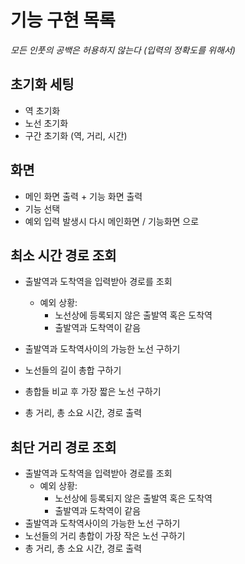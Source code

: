 # 기능 구현 목록
*모든 인풋의 공백은 허용하지 않는다 (입력의 정확도를 위해서)*
## 초기화 세팅
- 역 초기화
- 노선 초기화
- 구간 초기화 (역, 거리, 시간)

## 화면
- 메인 화면 출력 + 기능 화면 출력
- 기능 선택
- 예외 입력 발생시 다시 메인화면 / 기능화면 으로

## 최소 시간 경로 조회
- 출발역과 도착역을 입력받아 경로를 조회
  - 예외 상황:
    - 노선상에 등록되지 않은 출발역 혹은 도착역
    - 출발역과 도착역이 같음
    
- 출발역과 도착역사이의 가능한 노선 구하기
- 노선들의 길이 총합 구하기
- 총합들 비교 후 가장 짧은 노선 구하기
- 총 거리, 총 소요 시간, 경로 출력

## 최단 거리 경로 조회
- 출발역과 도착역을 입력받아 경로를 조회
    - 예외 상황:
        - 노선상에 등록되지 않은 출발역 혹은 도착역
        - 출발역과 도착역이 같음
- 출발역과 도착역사이의 가능한 노선 구하기
- 노선들의 거리 총합이 가장 작은 노선 구하기
- 총 거리, 총 소요 시간, 경로 출력